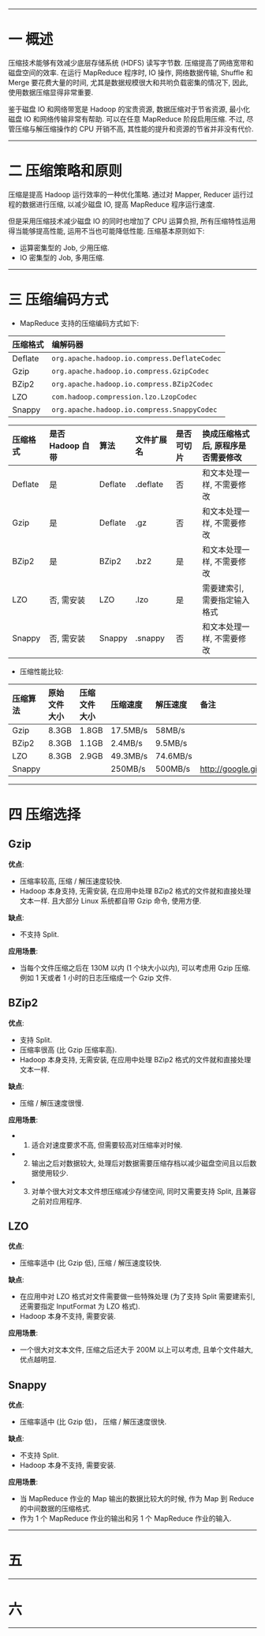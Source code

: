 


---

# 一 概述

压缩技术能够有效减少底层存储系统 (HDFS) 读写字节数. 压缩提高了网络宽带和磁盘空间的效率. 在运行 MapReduce 程序时, IO 操作, 网络数据传输, Shuffle 和 Merge 要花费大量的时间, 尤其是数据规模很大和共哟负载密集的情况下, 因此, 使用数据压缩显得非常重要.

鉴于磁盘 IO 和网络带宽是 Hadoop 的宝贵资源, 数据压缩对于节省资源, 最小化磁盘 IO 和网络传输非常有帮助. 可以在任意 MapReduce 阶段启用压缩. 不过, 尽管压缩与解压缩操作的 CPU 开销不高, 其性能的提升和资源的节省并非没有代价.

---

# 二 压缩策略和原则

压缩是提高 Hadoop 运行效率的一种优化策略. 通过对 Mapper, Reducer 运行过程的数据进行压缩, 以减少磁盘 IO, 提高 MapReduce 程序运行速度.

但是采用压缩技术减少磁盘 IO 的同时也增加了 CPU 运算负担, 所有压缩特性运用得当能够提高性能, 运用不当也可能降低性能. 压缩基本原则如下:
- 运算密集型的 Job, 少用压缩.
- IO 密集型的 Job, 多用压缩.

---

# 三 压缩编码方式

- MapReduce 支持的压缩编码方式如下:

| 压缩格式 | 编解码器 |
| :--- | :--- |
| Deflate | `org.apache.hadoop.io.compress.DeflateCodec` |
| Gzip | `org.apache.hadoop.io.compress.GzipCodec` |
| BZip2 | `org.apache.hadoop.io.compress.BZip2Codec` |
| LZO | `com.hadoop.compression.lzo.LzopCodec` |
| Snappy | `org.apache.hadoop.io.compress.SnappyCodec` |

| 压缩格式 | 是否 Hadoop 自带 | 算法 | 文件扩展名 | 是否可切片 | 换成压缩格式后, 原程序是否需要修改 |
| :--- | :--- | :--- | :--- | :--- | :--- |
| Deflate | 是 | Deflate | .deflate | 否 | 和文本处理一样, 不需要修改 |
| Gzip | 是 | Deflate | .gz | 否 | 和文本处理一样, 不需要修改 |
| BZip2 | 是 | BZip2 | .bz2 | 是 | 和文本处理一样, 不需要修改 |
| LZO | 否, 需安装 | LZO | .lzo | 是 | 需要建索引, 需要指定输入格式 |
| Snappy | 否, 需安装 | Snappy | .snappy | 否 | 和文本处理一样, 不需要修改 |

- 压缩性能比较:

| 压缩算法 | 原始文件大小 | 压缩文件大小 | 压缩速度 | 解压速度 | 备注 |
| :--- | :--- | :--- | :--- | :--- | :--- |
| Gzip | 8.3GB | 1.8GB | 17.5MB/s | 58MB/s | |
| BZip2 | 8.3GB | 1.1GB | 2.4MB/s | 9.5MB/s | |
| LZO | 8.3GB | 2.9GB | 49.3MB/s | 74.6MB/s | |
| Snappy | | | 250MB/s | 500MB/s | http://google.github.io/snappy/ |

---

# 四 压缩选择

## Gzip

__优点__:
- 压缩率较高, 压缩 / 解压速度较快.
- Hadoop 本身支持, 无需安装, 在应用中处理 BZip2 格式的文件就和直接处理文本一样. 且大部分 Linux 系统都自带 Gzip 命令, 使用方便.

__缺点__:
- 不支持 Split.

__应用场景__:
- 当每个文件压缩之后在 130M 以内 (1 个块大小以内), 可以考虑用 Gzip 压缩. 例如 1 天或者 1 小时的日志压缩成一个 Gzip 文件.

## BZip2

__优点__:
- 支持 Split.
- 压缩率很高 (比 Gzip 压缩率高).
- Hadoop 本身支持, 无需安装, 在应用中处理 BZip2 格式的文件就和直接处理文本一样.

__缺点__:
- 压缩 / 解压速度很慢.

__应用场景__:
- 1. 适合对速度要求不高, 但需要较高对压缩率对时候.
- 2. 输出之后对数据较大, 处理后对数据需要压缩存档以减少磁盘空间且以后数据使用较少.
- 3. 对单个很大对文本文件想压缩减少存储空间, 同时又需要支持 Split, 且兼容之前对应用程序.

## LZO

__优点__:
- 压缩率适中 (比 Gzip 低), 压缩 / 解压速度较快.

__缺点__:
- 在应用中对 LZO 格式对文件需要做一些特殊处理 (为了支持 Split 需要建索引, 还需要指定 InputFormat 为 LZO 格式).
- Hadoop 本身不支持, 需要安装.

__应用场景__:
- 一个很大对文本文件, 压缩之后还大于 200M 以上可以考虑, 且单个文件越大, 优点越明显.

## Snappy

__优点__:
- 压缩率适中 (比 Gzip 低)， 压缩 / 解压速度很快.

__缺点__:
- 不支持 Split.
- Hadoop 本身不支持, 需要安装.

__应用场景__:
- 当 MapReduce 作业的 Map 输出的数据比较大的时候, 作为 Map 到 Reduce 的中间数据的压缩格式.
- 作为 1 个 MapReduce 作业的输出和另 1 个 MapReduce 作业的输入.

---

# 五 

---

# 六 

---
